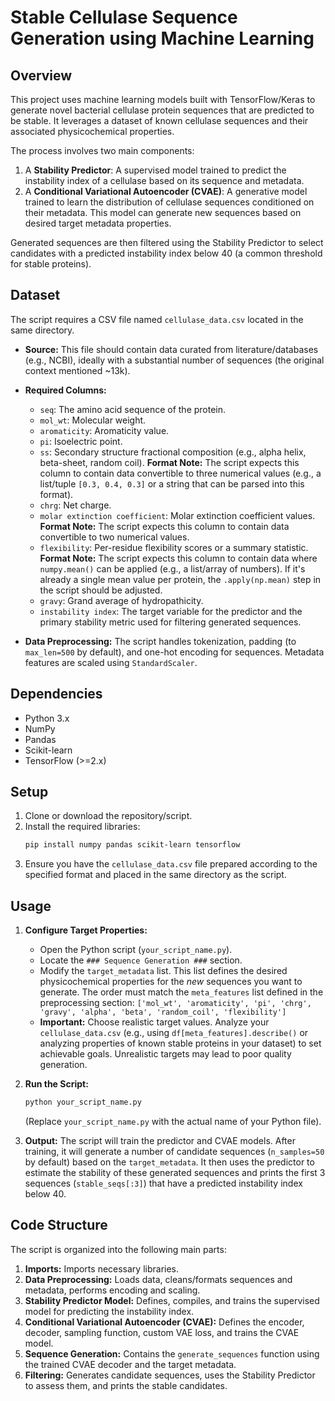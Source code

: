 # Stable Cellulase Sequence Generation using Machine Learning

## Overview

This project uses machine learning models built with TensorFlow/Keras to generate novel bacterial cellulase protein sequences that are predicted to be stable. It leverages a dataset of known cellulase sequences and their associated physicochemical properties.

The process involves two main components:
1.  A **Stability Predictor**: A supervised model trained to predict the instability index of a cellulase based on its sequence and metadata.
2.  A **Conditional Variational Autoencoder (CVAE)**: A generative model trained to learn the distribution of cellulase sequences conditioned on their metadata. This model can generate new sequences based on desired target metadata properties.

Generated sequences are then filtered using the Stability Predictor to select candidates with a predicted instability index below 40 (a common threshold for stable proteins).

## Dataset

The script requires a CSV file named `cellulase_data.csv` located in the same directory.

* **Source:** This file should contain data curated from literature/databases (e.g., NCBI), ideally with a substantial number of sequences (the original context mentioned ~13k).
* **Required Columns:**
    * `seq`: The amino acid sequence of the protein.
    * `mol_wt`: Molecular weight.
    * `aromaticity`: Aromaticity value.
    * `pi`: Isoelectric point.
    * `ss`: Secondary structure fractional composition (e.g., alpha helix, beta-sheet, random coil). **Format Note:** The script expects this column to contain data convertible to three numerical values (e.g., a list/tuple `[0.3, 0.4, 0.3]` or a string that can be parsed into this format).
    * `chrg`: Net charge.
    * `molar extinction coefficient`: Molar extinction coefficient values. **Format Note:** The script expects this column to contain data convertible to two numerical values.
    * `flexibility`: Per-residue flexibility scores or a summary statistic. **Format Note:** The script expects this column to contain data where `numpy.mean()` can be applied (e.g., a list/array of numbers). If it's already a single mean value per protein, the `.apply(np.mean)` step in the script should be adjusted.
    * `gravy`: Grand average of hydropathicity.
    * `instability index`: The target variable for the predictor and the primary stability metric used for filtering generated sequences.

* **Data Preprocessing:** The script handles tokenization, padding (to `max_len=500` by default), and one-hot encoding for sequences. Metadata features are scaled using `StandardScaler`.

## Dependencies

* Python 3.x
* NumPy
* Pandas
* Scikit-learn
* TensorFlow (>=2.x)

## Setup

1.  Clone or download the repository/script.
2.  Install the required libraries:
    ```bash
    pip install numpy pandas scikit-learn tensorflow
    ```
3.  Ensure you have the `cellulase_data.csv` file prepared according to the specified format and placed in the same directory as the script.

## Usage

1.  **Configure Target Properties:**
    * Open the Python script (`your_script_name.py`).
    * Locate the `### Sequence Generation ###` section.
    * Modify the `target_metadata` list. This list defines the desired physicochemical properties for the *new* sequences you want to generate. The order must match the `meta_features` list defined in the preprocessing section:
        `['mol_wt', 'aromaticity', 'pi', 'chrg', 'gravy', 'alpha', 'beta', 'random_coil', 'flexibility']`
    * **Important:** Choose realistic target values. Analyze your `cellulase_data.csv` (e.g., using `df[meta_features].describe()` or analyzing properties of known stable proteins in your dataset) to set achievable goals. Unrealistic targets may lead to poor quality generation.

2.  **Run the Script:**
    ```bash
    python your_script_name.py
    ```
    (Replace `your_script_name.py` with the actual name of your Python file).

3.  **Output:** The script will train the predictor and CVAE models. After training, it will generate a number of candidate sequences (`n_samples=50` by default) based on the `target_metadata`. It then uses the predictor to estimate the stability of these generated sequences and prints the first 3 sequences (`stable_seqs[:3]`) that have a predicted instability index below 40.

## Code Structure

The script is organized into the following main parts:

1.  **Imports:** Imports necessary libraries.
2.  **Data Preprocessing:** Loads data, cleans/formats sequences and metadata, performs encoding and scaling.
3.  **Stability Predictor Model:** Defines, compiles, and trains the supervised model for predicting the instability index.
4.  **Conditional Variational Autoencoder (CVAE):** Defines the encoder, decoder, sampling function, custom VAE loss, and trains the CVAE model.
5.  **Sequence Generation:** Contains the `generate_sequences` function using the trained CVAE decoder and the target metadata.
6.  **Filtering:** Generates candidate sequences, uses the Stability Predictor to assess them, and prints the stable candidates.


